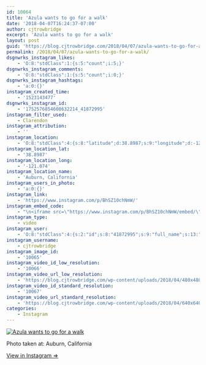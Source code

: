 ```yaml
---
id: 10064
title: 'Azula wants to go for a walk'
date: '2018-04-07T16:24:37-07:00'
author: cjtrowbridge
excerpt: 'Azula wants to go for a walk'
layout: post
guid: 'https://blog.cjtrowbridge.com/2018/04/07/azula-wants-to-go-for-a-walk/'
permalink: /2018/04/07/azula-wants-to-go-for-a-walk/
dsgnwrks_instagram_likes:
    - 'O:8:"stdClass":1:{s:5:"count";i:5;}'
dsgnwrks_instagram_comments:
    - 'O:8:"stdClass":1:{s:5:"count";i:0;}'
dsgnwrks_instagram_hashtags:
    - 'a:0:{}'
instagram_created_time:
    - '1523143477'
dsgnwrks_instagram_id:
    - '1752576854608632214_41872995'
instagram_filter_used:
    - Clarendon
instagram_attribution:
    - ''
instagram_location:
    - 'O:8:"stdClass":4:{s:8:"latitude";d:38.8987;s:9:"longitude";d:-121.074;s:4:"name";s:18:"Auburn, California";s:2:"id";i:218405825;}'
instagram_location_lat:
    - '38.8987'
instagram_location_long:
    - '-121.074'
instagram_location_name:
    - 'Auburn, California'
instagram_users_in_photo:
    - 'a:0:{}'
instagram_link:
    - 'https://www.instagram.com/p/BhSZ10chNmW/'
instagram_embed_code:
    - "\n<iframe src=\"https://www.instagram.com/p/BhSZ10chNmW/embed/\" width=\"612\" height=\"710\" frameborder=\"0\" scrolling=\"no\" allowtransparency=\"true\" class=\"insta-image-embed\"></iframe>\n"
instagram_type:
    - video
instagram_user:
    - 'O:8:"stdClass":4:{s:2:"id";s:8:"41872995";s:9:"full_name";s:13:"CJ Trowbridge";s:15:"profile_picture";s:141:"https://scontent.cdninstagram.com/vp/e1b672f62211dfa88909f4a5259cb5d7/5B699F1C/t51.2885-19/s150x150/13724650_1188772791164794_142557231_a.jpg";s:8:"username";s:12:"cjtrowbridge";}'
instagram_username:
    - cjtrowbridge
instagram_image_id:
    - '10065'
instagram_video_id_low_resolution:
    - '10066'
instagram_video_url_low_resolution:
    - 'https://blog.cjtrowbridge.com/wp-content/uploads/2018/04/480x480-video-1523143477.mp4'
instagram_video_id_standard_resolution:
    - '10067'
instagram_video_url_standard_resolution:
    - 'https://blog.cjtrowbridge.com/wp-content/uploads/2018/04/640x640-video-1523143477.mp4'
categories:
    - Instagram
---
```


[![Azula wants to go for a walk](https://blog.cjtrowbridge.com/wp-content/uploads/2018/04/1523143477-1-1.jpg)](https://www.instagram.com/p/BhSZ10chNmW/)

Photo taken at: Auburn, California

[View in Instagram ⇒](https://www.instagram.com/p/BhSZ10chNmW/)